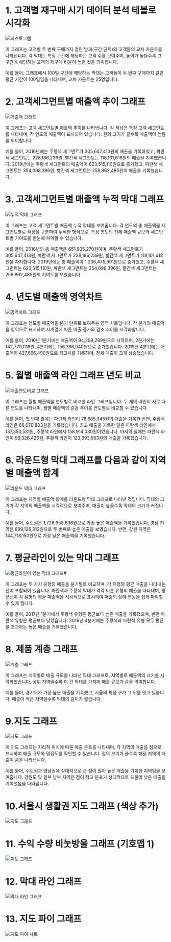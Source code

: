 # 1. 고객별 재구매 시기 데이터 분석 테블로 시각화

![히스토그램](히스토그램..png)


이 그래프는 고객별 두 번째 구매까지 걸린 날짜(구간 단위)와 고객들의 교차 카운트를 나타냅니다. 각 막대는 특정 구간에 해당하는 고객 수를 보여주며, 높이가 높을수록 그 구간에 해당하는 고객의 재구매 비율이 높은 것을 의미합니다. 

예를 들어, 그래프에서 100일 구간에 해당하는 막대는 고객들이 두 번째 구매까지 걸린 평균 기간이 100일임을 나타내며, 교차 카운트는 25명입니다.

# 2. 고객세그먼트별 매출액 추이 그래프

![매출액 그래프](추이.png)



이 그래프는 고객 세그먼트별 매출액 추이를 나타냅니다. 각 색상은 특정 고객 세그먼트를 나타내며, 각 연도의 매출액이 표시되어 있습니다. 원의 크기가 클수록 매출액이 높음을 의미합니다.

예를 들어, 2016년에는 주황색 세그먼트가 305,647,413원의 매출을 기록하였고, 파란색 세그먼트는 228,186,239원, 빨간색 세그먼트는 118,101,618원의 매출을 기록했습니다.
2019년에는 주황색 세그먼트의 매출액이 623,515,110원으로 증가했고, 파란색 세그먼트는 354,098,396원, 빨간색 세그먼트는 258,862,485원의 매출을 기록했습니다.


# 3. 고객세그먼트별 매출액 누적 막대 그래프

![누적 막대 그래프](누적막대차트.png)



이 그래프는 고객 세그먼트별 매출액 누적 막대를 보여줍니다. 각 연도의 총 매출액을 세그먼트별로 색상을 구분하여 누적한 형식으로, 특정 연도의 전체 매출액 규모와 세그먼트별 기여도를 한눈에 파악할 수 있습니다.

예를 들어, 2016년의 총 매출액은 651,935,270원이며, 주황색 세그먼트가 305,647,413원, 파란색 세그먼트가 228,186,239원, 빨간색 세그먼트가 118,101,618원을 차지합니다.
2019년에는 총 매출액이 1,236,475,991원으로 증가했고, 주황색 세그먼트는 623,515,110원, 파란색 세그먼트는 354,098,396원, 빨간색 세그먼트는 258,862,485원의 기여도를 보였습니다.


# 4. 년도별 매출액 영역차트

![영역차트 그래프](합계매출영역차트.png)


이 그래프는 연도별 매출액을 분기 단위로 보여주는 영역 차트입니다. 각 분기의 매출액을 영역으로 표시하여 시계열에 따른 매출 증가와 감소 추이를 시각화합니다.

예를 들어, 2016년 1분기에는 매출액이 94,299,289원으로 시작하여, 2분기에는 142,779,016원, 4분기에는 156,386,040원으로 증가했습니다.
2019년 4분기에는 매출액이 427,666,490원으로 최고치를 기록하며, 전체 매출이 크게 상승했습니다.


# 5. 월별 매출액 라인 그래프 년도 비교 

![매출연도비교 그래프](매출연도비교.png)


이 그래프는 월별 매출액을 연도별로 비교한 라인 그래프입니다. 두 개의 라인이 서로 다른 연도를 나타내며, 월별 매출액의 증감 추이를 연도별로 비교할 수 있습니다.

예를 들어, 첫 번째 월에는 파란색 라인이 78,685,345원의 매출을 기록한 반면, 주황색 라인은 68,070,803원을 기록했습니다.
최고 매출을 기록한 달은 파란색 라인에서 137,350,531원, 주황색 라인에서 158,914,030원이었습니다.
마지막 달에는 파란색 라인이 99,326,426원, 주황색 라인이 123,693,563원의 매출을 기록했습니다.


# 6. 라운드형 막대 그래프를  다음과 같이 지역별 매출액 합계

![라운드 막대 그래프](물방울2.png)

이 그래프는 지역별 매출액 합계를 라운드형 막대 그래프로 나타낸 것입니다. 막대의 크기가 각 지역의 매출액을 시각적으로 보여주며, 매출이 높을수록 막대의 크기가 커집니다.

예를 들어, 수도권은 1,728,958,636원으로 가장 높은 매출액을 기록했습니다. 영남 지역은 899,126,312원으로 두 번째로 높은 매출을 보였습니다.
반면, 강원 지역은 144,718,150원으로 가장 낮은 매출액을 기록했습니다.


# 7. 평균라인이 있는 막대 그래프

![평균라인이 있는 막대 그래프](평균.png)# 

이 그래프는 두 가지 유형의 매출을 분기별로 비교하며, 각 유형의 평균 매출을 나타내는 선이 포함되어 있습니다. 파란색과 주황색 막대가 각각 다른 유형의 매출을 나타내며, 평균선이 각 유형의 평균 매출액을 시각적으로 표시하여 매출의 상하 변동을 쉽게 파악할 수 있게 합니다.

예를 들어, 2017년 1분기에서 주황색 유형은 평균보다 높은 매출을 기록했으며, 반면 파란색 유형은 평균보다 낮았습니다.
2019년 4분기에는 주황색과 파란색 유형 모두 평균을 초과하는 높은 매출을 기록했습니다.


# 8. 제품 계층 그래프

![계층 그래프](지역계층그래프.png)


이 그래프는 지역별로 매출 규모를 나타낸 막대 그래프로, 지역별로 매출액의 크기를 시각화했습니다. 상위 지역일수록 더 긴 막대를 가지며 매출 규모가 큼을 의미합니다.

예를 들어, 경기도가 가장 높은 매출을 기록했고, 서울의 특정 구가 그 뒤를 잇고 있습니다.
매출이 적은 지역일수록 막대의 길이가 짧습니다.


# 9.지도 그래프

![지도 그래프](지도그래프.png)


이 지도 그래프는 지리적 위치에 따른 매출 분포를 나타내며, 각 지역의 매출을 점으로 표시하여 매출 규모와 밀집도를 확인할 수 있습니다. 점의 크기가 클수록 해당 지역의 매출이 큼을 나타냅니다.

예를 들어, 수도권과 영남권에 상대적으로 큰 점이 많아 높은 매출을 기록한 지역임을 보여줍니다.
강원도 및 일부 남부 지역은 점이 작고 분포가 상대적으로 드물어 낮은 매출을 기록했음을 나타냅니다.

# 10.서울시 생활권 지도 그래프 (색상 추가)

![지도 그래프](지도그래프2.png)


# 11. 수익 수량 비눗방울 그래프 (기호맵 1)

![지도 그래프](기호맵1.png)


# 12. 막대 라인 그래프

![막대 라인 그래프](기호맵2.png)

# 13. 지도 파이 그래프

![지도 파이 차트](기호맵3.png)


